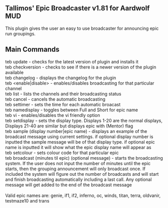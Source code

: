 Tallimos' Epic Broadcaster v1.81 for Aardwolf MUD
-------------------------------------------------
This plugin gives the user an easy to use broadcaster for announcing epic run groupings.

Main Commands
-------------
teb update                     - checks for the latest version of plugin and installs it<br />
teb checkversion               - checks to see if there is a newer version of the plugin available<br />
teb changelog                  - displays the changelog for the plugin<br />
teb <enable|disable> <channel> - enables/disables broadcasting for that particular channel<br />
teb list                       - lists the channels and their broadcasting status<br />
teb cancel                     - cancels the automatic broadcasting<br />
teb settimer <minutes>         - sets the time for each automatic broacast<br />
teb namedisplay                       - toggles between Full and Short for epic name<br />
teb vi                                - enables/disables the vi friendly option<br />
teb setdisplay <num>                  - sets the display type. Displays 1-20 are the normal displays, Displays 21-40 are similar but displays epic with (Mentor) flag<br />
teb sample (display number|epic name) - displays an example of the broadcast message using current settings. if optional display number is inputted the sample message will be of that display type. if optional epic name is inputted it will show what the epic display name will appear as<br />
teb setcolour <epic name> <colourcode> - sets colour code for that particular epic<br />
teb broadcast <epic name> (minutes til epic) (optional message) - starts the broadcasting system. If the user does not input the number of minutes until the epic starts, then the grouping announcement will only broadcast once. If included the system will figure out the number of broadcasts and will start and finish broadcasting automatically including a last call. Any optional message will get added to the end of the broadcast message<br />
<br />
Valid epic names are: genie, if1, if2, inferno, oc, winds, titan, terra, oldvanir, testmaze10 and trans
